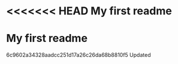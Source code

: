 <<<<<<< HEAD
My first readme
=======
# My first readme
6c9602a34328aadcc251d17a26c26da68b8810f5
Updated
